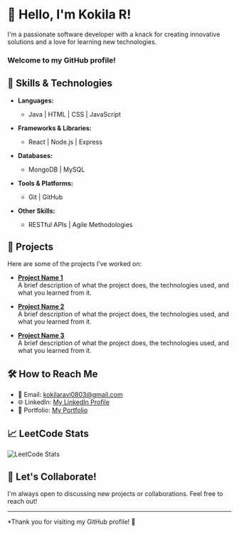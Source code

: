 # 👋 Hello, I'm Kokila R!

I'm a passionate software developer with a knack for creating innovative solutions and a love for learning new technologies. 
### Welcome to my GitHub profile!

## 🚀 Skills & Technologies

- **Languages:**  
  -  Java  | HTML | CSS | JavaScript 

- **Frameworks & Libraries:**  
  - React | Node.js | Express 

- **Databases:**  
  - MongoDB | MySQL 

- **Tools & Platforms:**  
  - Git | GitHub 

- **Other Skills:**  
  - RESTful APIs | Agile Methodologies 

## 🌟 Projects

Here are some of the projects I’ve worked on:

- **[Project Name 1](link-to-your-project)**  
  A brief description of what the project does, the technologies used, and what you learned from it.

- **[Project Name 2](link-to-your-project)**  
  A brief description of what the project does, the technologies used, and what you learned from it.

- **[Project Name 3](link-to-your-project)**  
  A brief description of what the project does, the technologies used, and what you learned from it.

## 🛠️ How to Reach Me

- 📧 Email: [kokilaravi0803@gmail.com](mailto:kokilaravi0803@gmail.com)
- 🌐 LinkedIn: [My LinkedIn Profile](https://www.linkedin.com/in/kokila-r-998aa9255/)
- 💼 Portfolio: [My Portfolio](https://kokila-ravi.github.io/MyPortfolio/)

## 📈 LeetCode Stats
![LeetCode Stats](https://leetcard.jacoblin.cool/kokila__r08?theme=light&font=source_sans_pro&ext=heatmap)



<!--
## 📈 GitHub Stats
![Your GitHub Stats](https://github-readme-stats.vercel.app/api?username=yourusername&show_icons=true&theme=radical)
-->

## 🤝 Let's Collaborate!

I'm always open to discussing new projects or collaborations. Feel free to reach out!

---

*Thank you for visiting my GitHub profile! 🚀


<!--
**kokila-ravi/kokila-ravi** is a ✨ _special_ ✨ repository because its `README.md` (this file) appears on your GitHub profile.

Here are some ideas to get you started:

- 🔭 I’m currently working on ...
- 🌱 I’m currently learning ...
- 👯 I’m looking to collaborate on ...
- 🤔 I’m looking for help with ...
- 💬 Ask me about ...
- 📫 How to reach me: ...
- 😄 Pronouns: ...
- ⚡ Fun fact: ...
-->
